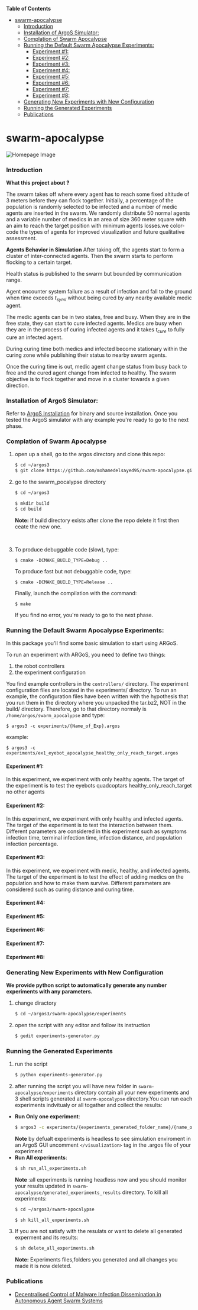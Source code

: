 
**Table of Contents** 

- [swarm-apocalypse](#swarm-apocalypse)
    - [Introduction](#introduction)
    - [Installation of ArgoS Simulator:](#installation-of-argos-simulator)
    - [Complation of Swarm Apocalypse](#complation-of-swarm-apocalypse)
    - [Running the Default Swarm Apocalypse Experiments:](#running-the-default-swarm-apocalypse-experiments)
      - [Experiment #1:](#experiment-1)
      - [Experiment #2:](#experiment-2)
      - [Experiment #3:](#experiment-3)
      - [Experiment #4:](#experiment-4)
      - [Experiment #5:](#experiment-5)
      - [Experiment #6:](#experiment-6)
      - [Experiment #7:](#experiment-7)
      - [Experiment #8:](#experiment-8)
    - [Generating New Experiments with New Configuration](#generating-new-experiments-with-new-configuration)
    - [Running the Generated Experiments](#running-the-generated-experiments)
    - [Publications](#publications)




# swarm-apocalypse

![Homepage Image](docs/medic-infected-healthy.png)

<!-- ### Experiments Simulation Videos

link : https://www.youtube.com/playlist?list=PL0cxiXoTD1yrCu7D6G-pZHdq5ZTmW2N8q -->

### Introduction 

**What this project about ?**

The swarm takes off where every agent has to reach some fixed altitude of 3 meters before they can flock together. Initially, a percentage of the population is randomly selected to be infected and a number of medic agents are inserted in the swarm. We randomly distribute 50 normal agents and a variable number of medics in an area of size 360 meter square with an aim to reach the target position with minimum agents losses.we color-code the types of agents for improved visualization and future qualitative assessment.

**Agents Behavior in Simulation**
After taking off, the agents start to form a cluster of inter-connected agents. Then the swarm starts to perform flocking to a certain target. 

Health status is published to the swarm but bounded by communication range.

Agent encounter system failure as a result of infection and fall to the ground when time exceeds $t_{symI}$ without being cured by any nearby available medic agent.

The medic agents can be in two states, free and busy. When they are in the free state, they can start to cure infected agents. Medics are busy when they are in the process of curing infected agents and it takes $t_{cure}$ to fully cure an infected agent.

During curing time both medics and infected become stationary within the curing zone while publishing their status to nearby swarm agents. 

Once the curing time is out, medic agent change status from busy back to free and the cured agent change from infected to healthy.
The swarm objective is to flock together and move in a cluster towards a given direction. 



### Installation of ArgoS Simulator:
Refer to [ArgoS Installation]([experiments](https://www.argos-sim.info/user_manual.php)) for binary and source installation.
Once you tested the ArgoS simulator with any example you're ready to go to the next phase.

### Complation of Swarm Apocalypse
1. open up a shell, go to the argos directory and clone this repo:
    ```sh
    $ cd ~/argos3
    $ git clone https://github.com/mohamedelsayed95/swarm-apocalypse.git
    ```
2. go to the swarm_pocalypse directory 
    ```sh
    $ cd ~/argos3
    ```
    ```sh
    $ mkdir build
    $ cd build
    ```
    **Note:** if build directory exists after clone the repo delete it first then ceate the new one.
<br />

3. To produce debuggable code (slow), type:
    ```
    $ cmake -DCMAKE_BUILD_TYPE=Debug ..
    ```
    To produce fast but not debuggable code, type:
    ```
    $ cmake -DCMAKE_BUILD_TYPE=Release ..
    ```
    Finally, launch the compilation with the command:
    ```
    $ make
    ```
    If you find no error, you're ready to go to the next phase.


### Running the Default Swarm Apocalypse Experiments:

In this package you'll find some basic simulation to start using ARGoS.

To run an experiment with ARGoS, you need to define two things:
1. the robot controllers
2. the experiment configuration

You find example controllers in the ``controllers/`` directory. The
experiment configuration files are located in the experiments/
directory.
To run an example, the configuration files have been written with the
hypothesis that you run them in the directory where you unpacked the
tar.bz2, NOT in the build/ directory. Therefore, go to that directory
normaly is ``/home/argos/swarm_apocalypse`` and type:

```
$ argos3 -c experiments/{Name_of_Exp}.argos
```
example: 
```
$ argos3 -c experiments/ex1_eyebot_apocalypse_healthy_only_reach_target.argos
```

#### Experiment #1:
In this experiment, we experiment with only healthy agents. The target of the experiment is to test the eyebots quadcoptars healthy_only_reach_target no other agents

#### Experiment #2:
In this experiment, we experiment with only healthy and infected agents. The target of the experiment is to test the interaction between them. Different parameters are considered in this experiment such as symptoms infection time, terminal infection time, infection distance, and population infection percentage.


#### Experiment #3:
In this experiment, we experiment with medic, healthy, and infected agents. The target of the experiment is to test the effect of adding medics on the population and how to make them survive. Different parameters are considered such as curing distance and curing time.

#### Experiment #4:

#### Experiment #5:

#### Experiment #6:

#### Experiment #7:

#### Experiment #8:

### Generating New Experiments with New Configuration 

**We provide python script to automatically generate any number experiments with any parameters.**
 1. change diractory 
    ```sh
    $ cd ~/argos3/swarm-apocalypse/experiments
    ```
 2. open the script with any editor and follow its instruction
    ```sh
    $ gedit experiments-generator.py
    ```
### Running the Generated Experiments

 1. run the script
    ```sh
    $ python experiments-generator.py
    ```
 2. after running the script you will have new folder in ```swarm-apocalypse/experiments``` directory contain all your new experiments and 3 shell scripts generated at ```swarm-apocalypse``` directory.You can run each experiments indvitualy or all togather and collect the results:
* **Run Only one experiment**:
    ```sh 
    $ argos3 -c experiments/{experiments_generated_folder_name}/{name_of_your_experiments}.argos
    ```
    **Note** by defualt experiments is headless to see simulation enviroment in an ArgoS GUI uncomment  ```</visualization>``` tag in the .argos file of your experiment
    <br/>
* **Run All experiments**:
    ```sh
    $ sh run_all_experiments.sh
    ```
    **Note** :all experiments is running headless now and you should monitor your results updated in ```swarm-apocalypse/generated_experiments_results``` directory.
    To kill all experiments:
    ```sh
    $ cd ~/argos3/swarm-apocalypse
    ```
    ```sh
    $ sh kill_all_experiments.sh
    ```
3. If you are not satisfy with the resulats or want to delete all generated experment and its results:
    ```sh
    $ sh delete_all_experiments.sh
    ```
    **Note:** Experiments files,folders you generated and all changes you made it is now deleted.

### Publications
*   [Decentralised Control of Malware Infection Dissemination in Autonomous Agent Swarm Systems]()


